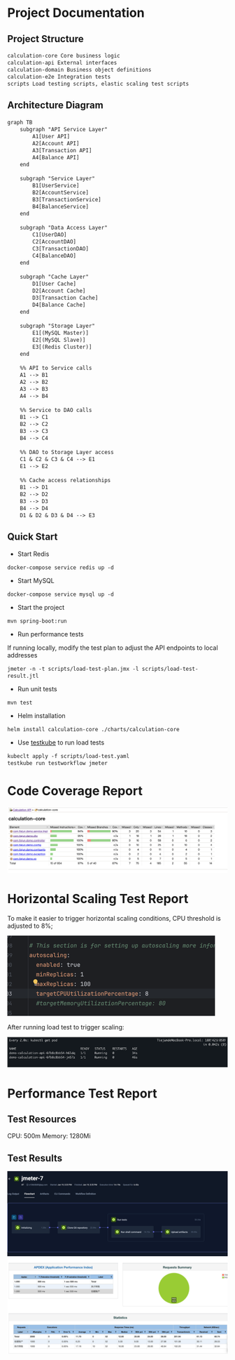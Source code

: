 # Project Documentation

## Project Structure

```
calculation-core Core business logic
calculation-api External interfaces
calculation-domain Business object definitions
calculation-e2e Integration tests
scripts Load testing scripts, elastic scaling test scripts
```

## Architecture Diagram
```mermaid
graph TB
    subgraph "API Service Layer"
        A1[User API]
        A2[Account API]
        A3[Transaction API]
        A4[Balance API]
    end

    subgraph "Service Layer"
        B1[UserService]
        B2[AccountService]
        B3[TransactionService]
        B4[BalanceService]
    end

    subgraph "Data Access Layer"
        C1[UserDAO]
        C2[AccountDAO]
        C3[TransactionDAO]
        C4[BalanceDAO]
    end

    subgraph "Cache Layer"
        D1[User Cache]
        D2[Account Cache]
        D3[Transaction Cache]
        D4[Balance Cache]
    end

    subgraph "Storage Layer"
        E1[(MySQL Master)]
        E2[(MySQL Slave)]
        E3[(Redis Cluster)]
    end

    %% API to Service calls
    A1 --> B1
    A2 --> B2
    A3 --> B3
    A4 --> B4

    %% Service to DAO calls
    B1 --> C1
    B2 --> C2
    B3 --> C3
    B4 --> C4

    %% DAO to Storage Layer access
    C1 & C2 & C3 & C4 --> E1
    E1 --> E2

    %% Cache access relationships
    B1 --> D1
    B2 --> D2
    B3 --> D3
    B4 --> D4
    D1 & D2 & D3 & D4 --> E3

```

## Quick Start

- Start Redis
```
docker-compose service redis up -d
```
- Start MySQL
```
docker-compose service mysql up -d
```
- Start the project
```
mvn spring-boot:run
```
- Run performance tests

If running locally, modify the test plan to adjust the API endpoints to local addresses

```
jmeter -n -t scripts/load-test-plan.jmx -l scripts/load-test-result.jtl
```

- Run unit tests
```
mvn test
```

- Helm installation
```
helm install calculation-core ./charts/calculation-core
```

- Use [testkube](https://testkube.io/blog/jmeter-and-kubernetes-how-to-run-tests-efficiently-with-testkube) to run load tests

```
kubeclt apply -f scripts/load-test.yaml
testkube run testworkflow jmeter
```

# Code Coverage Report

![alt text](image.png)

# Horizontal Scaling Test Report

To make it easier to trigger horizontal scaling conditions, CPU threshold is adjusted to 8%;

![alt text](autoscaling1.png)

After running load test to trigger scaling:

![alt text](autoscaling2.png)


# Performance Test Report

## Test Resources

CPU: 500m
Memory: 1280Mi

## Test Results

![alt text](jmeter1.png)
![alt text](jmeter2.png)


